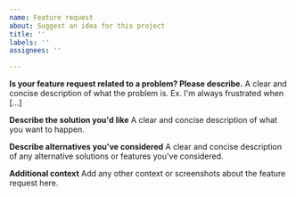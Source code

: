 ```yaml
---
name: Feature request
about: Suggest an idea for this project
title: ''
labels: ''
assignees: ''

---
```


**Is your feature request related to a problem? Please describe.** A clear and concise description of what the problem is. Ex. I'm
always frustrated when [...]

**Describe the solution you'd like** A clear and concise description of what you want to happen.

**Describe alternatives you've considered** A clear and concise description of any alternative solutions or features you've
considered.

**Additional context** Add any other context or screenshots about the feature request here.
